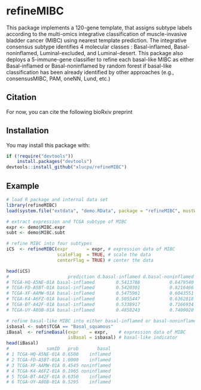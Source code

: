 # refineMIBC

<!-- badges: start -->
<!-- badges: end -->

This package implements a 120-gene template, that assigns subtype labels according to the multi-omics integrative classification of muscle-invasive bladder cancer (MIBC) using nearest template prediction. The integrative consensus subtype identifies 4 molecular classes : Basal-inflamed, Basal-noninflamed, Luminal-excluded, and Luminal-desert. This package also deploys a 5-immune-gene classifier to refine each basal-like MIBC as either Basal-inflamed or Basal-noninflamed by random forest if basal-like classification has been already identified by other approaches (e.g., consensusMIBC, PAM, oneNN, Lund, etc.)

## Citation

For now, you can cite the following bioRxiv preprint

## Installation

You may install this package with:

``` r
if (!require("devtools")) 
    install.packages("devtools")
devtools::install_github("xlucpu/refineMIBC")
```

## Example

``` r
# load R package and internal data set
library(refineMIBC)
load(system.file("extdata", "demo.RData", package = "refineMIBC", mustWork = TRUE)) # load example data

# extract expression and TCGA subtype of MIBC
expr <- demo$MIBC.expr
subt <- demo$MIBC.subt

# refine MIBC into four subtypes
iCS  <- refineMIBC(expr       = expr, # expression data of MIBC
                   scaleFlag  = TRUE, # scale the data
                   centerFlag = TRUE) # center the data

head(iCS)
#                      prediction d.basal-inflamed d.basal-noninflamed d.luminal-desert d.luminal-excluded    p.value         FDR
# TCGA-HQ-A5NE-01A basal-inflamed        0.5413788           0.6479540        0.6007494          0.6973374 0.02797203 0.032200358
# TCGA-FD-A5BT-01A basal-inflamed        0.5420301           0.8216466        0.8498781          0.6313805 0.00100000 0.001455882
# TCGA-XF-AAMW-01A basal-inflamed        0.5475961           0.6043551        0.7397574          0.8120306 0.00100000 0.001455882
# TCGA-K4-A6FZ-01A basal-inflamed        0.5055447           0.6362818        0.5627713          0.8083026 0.00100000 0.001455882
# TCGA-BT-A42F-01A basal-inflamed        0.5338917           0.7166934        0.8419884          0.8426489 0.00100000 0.001455882
# TCGA-UY-A8OB-01A basal-inflamed        0.4858243           0.7400020        0.8302346          0.8539241 0.00100000 0.001455882

# refine basal-like MIBC into either basal-inflamed or basal-noninflamed
isbasal <- subt$TCGA == "Basal_squamous"
iBasal  <- refineBasal(expr    = expr,    # expression data of MIBC
                       isBasal = isbasal) # basal-like indicator
head(iBasal)
#              samID   prob       basal
# 1 TCGA-HQ-A5NE-01A 0.6500    inflamed
# 2 TCGA-FD-A5BT-01A 1.0000    inflamed
# 3 TCGA-XF-AAMW-01A 0.4545 noninflamed
# 4 TCGA-K4-A6FZ-01A 0.1965 noninflamed
# 5 TCGA-BT-A42F-01A 0.6350    inflamed
# 6 TCGA-UY-A8OB-01A 0.5295    inflamed
```
